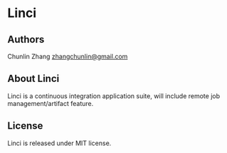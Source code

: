 Linci
========================================

Authors
----------------
Chunlin Zhang <zhangchunlin@gmail.com>

About Linci
----------------

Linci is a continuous integration application suite, will include remote job management/artifact feature.

License
----------------

Linci is released under MIT license.
